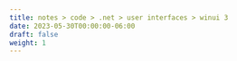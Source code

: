 ```yaml
---
title: notes > code > .net > user interfaces > winui 3
date: 2023-05-30T00:00:00-06:00
draft: false
weight: 1
---
```


